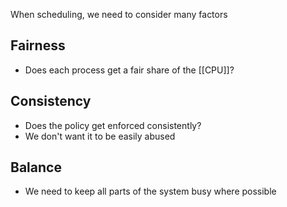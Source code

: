 When scheduling, we need to consider many factors

## Fairness
- Does each process get a fair share of the [[CPU]]?

## Consistency
- Does the policy get enforced consistently?
- We don't want it to be easily abused

## Balance
- We need to keep all parts of the system busy where possible